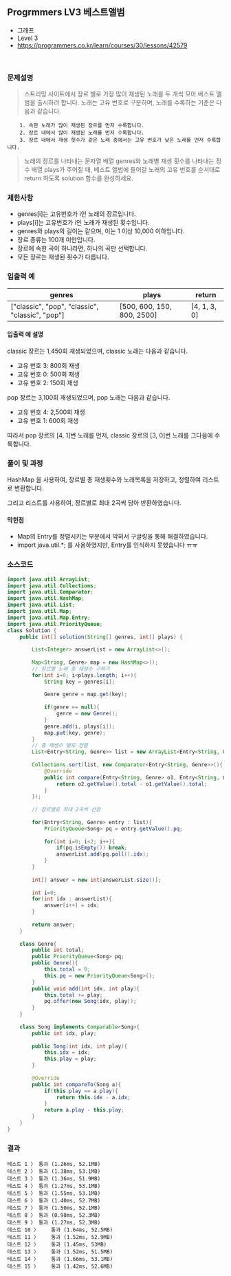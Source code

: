 ## Progrmmers LV3 베스트앨범
- 그래프
- Level 3
- https://programmers.co.kr/learn/courses/30/lessons/42579
<br>

### 문제설명

> 스트리밍 사이트에서 장르 별로 가장 많이 재생된 노래를 두 개씩 모아 베스트 앨범을 출시하려 합니다. 노래는 고유 번호로 구분하며, 노래를 수록하는 기준은 다음과 같습니다.

```
	1. 속한 노래가 많이 재생된 장르를 먼저 수록합니다.
	2. 장르 내에서 많이 재생된 노래를 먼저 수록합니다.
	3. 장르 내에서 재생 횟수가 같은 노래 중에서는 고유 번호가 낮은 노래를 먼저 수록합니다.
```

> 노래의 장르를 나타내는 문자열 배열 genres와 노래별 재생 횟수를 나타내는 정수 배열 plays가 주어질 때, 베스트 앨범에 들어갈 노래의 고유 번호를 순서대로 return 하도록 solution 함수를 완성하세요.


### 제한사항
- genres[i]는 고유번호가 i인 노래의 장르입니다.
- plays[i]는 고유번호가 i인 노래가 재생된 횟수입니다.
- genres와 plays의 길이는 같으며, 이는 1 이상 10,000 이하입니다.
- 장르 종류는 100개 미만입니다.
- 장르에 속한 곡이 하나라면, 하나의 곡만 선택합니다.
- 모든 장르는 재생된 횟수가 다릅니다.

### 입출력 예
|genres|	plays|	return|
|-----|-----|------|
|["classic", "pop", "classic", "classic", "pop"]|	[500, 600, 150, 800, 2500]|	[4, 1, 3, 0]|



#### 입출력 예 설명
classic 장르는 1,450회 재생되었으며, classic 노래는 다음과 같습니다.

- 고유 번호 3: 800회 재생
- 고유 번호 0: 500회 재생
- 고유 번호 2: 150회 재생

pop 장르는 3,100회 재생되었으며, pop 노래는 다음과 같습니다.
- 고유 번호 4: 2,500회 재생
- 고유 번호 1: 600회 재생

따라서 pop 장르의 [4, 1]번 노래를 먼저, classic 장르의 [3, 0]번 노래를 그다음에 수록합니다.

### 풀이 및 과정
HashMap 을 사용하여, 장르별 총 재생횟수와 노래목록을 저장하고, 정렬하여 리스트로 변환합니다.

그리고 리스트를 사용하여, 장르별로 최대 2곡씩 담아 반환하였습니다.


#### 막힌점
- Map의 Entry를 정렬시키는 부분에서 막혀서 구글링을 통해 해결하였습니다.
- import java.util.*; 를 사용하였지만, Entry를 인식하지 못했습니다 ㅠㅠ

### 소스코드
```java
import java.util.ArrayList;
import java.util.Collections;
import java.util.Comparator;
import java.util.HashMap;
import java.util.List;
import java.util.Map;
import java.util.Map.Entry;
import java.util.PriorityQueue;
class Solution {
    public int[] solution(String[] genres, int[] plays) {
        
        List<Integer> answerList = new ArrayList<>();
        
        Map<String, Genre> map = new HashMap<>();
        // 장르별 노래 총 재생수 구하기
        for(int i=0; i<plays.length; i++){
            String key = genres[i];
            
            Genre genre = map.get(key);
            
            if(genre == null){
                genre = new Genre();    
            }
            genre.add(i, plays[i]);
            map.put(key, genre);
        }
        // 총 재생수 별로 정렬
        List<Entry<String, Genre>> list = new ArrayList<Entry<String, Genre>>(map.entrySet());
        
        Collections.sort(list, new Comparator<Entry<String, Genre>>(){
            @Override
            public int compare(Entry<String, Genre> o1, Entry<String, Genre> o2){
                return o2.getValue().total - o1.getValue().total;
            }
        });
        
        // 장르별로 최대 2곡씩 선정
        
        for(Entry<String, Genre> entry : list){
        	PriorityQueue<Song> pq = entry.getValue().pq;
            
            for(int i=0; i<2; i++){
                if(pq.isEmpty()) break;
                answerList.add(pq.poll().idx);
            }
        }
        
        int[] answer = new int[answerList.size()];
        
        int i=0;
        for(int idx : answerList){
            answer[i++] = idx;
        }
        
        return answer;
    }
    
    class Genre{
        public int total;
        public PriorityQueue<Song> pq;
        public Genre(){
            this.total = 0;
            this.pq = new PriorityQueue<Song>();
        }
        public void add(int idx, int play){
            this.total += play;
            pq.offer(new Song(idx, play));
        }
    }
    
    class Song implements Comparable<Song>{
        public int idx, play;
        
        public Song(int idx, int play){
            this.idx = idx;
            this.play = play;
        }
        
        @Override
        public int compareTo(Song a){
            if(this.play == a.play){
                return this.idx - a.idx;
            }
            return a.play - this.play;
        }
    }
}
```

### 결과
```
테스트 1 〉	통과 (1.26ms, 52.1MB)
테스트 2 〉	통과 (1.38ms, 53.1MB)
테스트 3 〉	통과 (1.36ms, 51.9MB)
테스트 4 〉	통과 (1.27ms, 53.1MB)
테스트 5 〉	통과 (1.55ms, 53.1MB)
테스트 6 〉	통과 (1.40ms, 52.7MB)
테스트 7 〉	통과 (1.50ms, 52.1MB)
테스트 8 〉	통과 (0.98ms, 52.3MB)
테스트 9 〉	통과 (1.27ms, 52.3MB)
테스트 10 〉	통과 (1.64ms, 52.5MB)
테스트 11 〉	통과 (1.52ms, 52.9MB)
테스트 12 〉	통과 (1.45ms, 53MB)
테스트 13 〉	통과 (1.52ms, 51.5MB)
테스트 14 〉	통과 (1.66ms, 53.1MB)
테스트 15 〉	통과 (1.42ms, 52.6MB)
```

